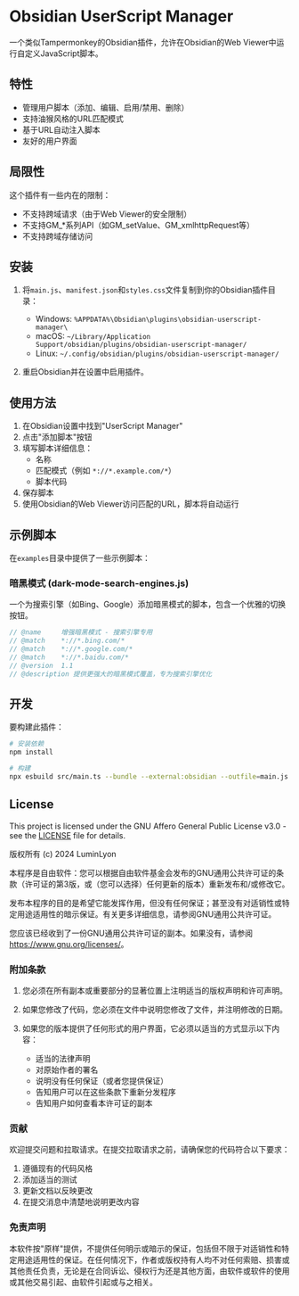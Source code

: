 # Obsidian UserScript Manager

一个类似Tampermonkey的Obsidian插件，允许在Obsidian的Web Viewer中运行自定义JavaScript脚本。

## 特性

- 管理用户脚本（添加、编辑、启用/禁用、删除）
- 支持油猴风格的URL匹配模式
- 基于URL自动注入脚本
- 友好的用户界面

## 局限性

这个插件有一些内在的限制：

- 不支持跨域请求（由于Web Viewer的安全限制）
- 不支持GM_*系列API（如GM_setValue、GM_xmlhttpRequest等）
- 不支持跨域存储访问

## 安装

1. 将`main.js`、`manifest.json`和`styles.css`文件复制到你的Obsidian插件目录：
   - Windows: `%APPDATA%\Obsidian\plugins\obsidian-userscript-manager\`
   - macOS: `~/Library/Application Support/obsidian/plugins/obsidian-userscript-manager/`
   - Linux: `~/.config/obsidian/plugins/obsidian-userscript-manager/`

2. 重启Obsidian并在设置中启用插件。

## 使用方法

1. 在Obsidian设置中找到"UserScript Manager"
2. 点击"添加脚本"按钮
3. 填写脚本详细信息：
   - 名称
   - 匹配模式（例如 `*://*.example.com/*`）
   - 脚本代码
4. 保存脚本
5. 使用Obsidian的Web Viewer访问匹配的URL，脚本将自动运行

## 示例脚本

在`examples`目录中提供了一些示例脚本：

### 暗黑模式 (dark-mode-search-engines.js)

一个为搜索引擎（如Bing、Google）添加暗黑模式的脚本，包含一个优雅的切换按钮。

```javascript
// @name     增强暗黑模式 - 搜索引擎专用
// @match    *://*.bing.com/*
// @match    *://*.google.com/*
// @match    *://*.baidu.com/*
// @version  1.1
// @description 提供更强大的暗黑模式覆盖，专为搜索引擎优化
```

## 开发

要构建此插件：

```bash
# 安装依赖
npm install

# 构建
npx esbuild src/main.ts --bundle --external:obsidian --outfile=main.js --format=cjs
```

## License

This project is licensed under the GNU Affero General Public License v3.0 - see the [LICENSE](LICENSE) file for details.

版权所有 (c) 2024 LuminLyon

本程序是自由软件：您可以根据自由软件基金会发布的GNU通用公共许可证的条款（许可证的第3版，或（您可以选择）任何更新的版本）重新发布和/或修改它。

发布本程序的目的是希望它能发挥作用，但没有任何保证；甚至没有对适销性或特定用途适用性的暗示保证。有关更多详细信息，请参阅GNU通用公共许可证。

您应该已经收到了一份GNU通用公共许可证的副本。如果没有，请参阅 <https://www.gnu.org/licenses/>。

### 附加条款

1. 您必须在所有副本或重要部分的显著位置上注明适当的版权声明和许可声明。

2. 如果您修改了代码，您必须在文件中说明您修改了文件，并注明修改的日期。

3. 如果您的版本提供了任何形式的用户界面，它必须以适当的方式显示以下内容：
   - 适当的法律声明
   - 对原始作者的署名
   - 说明没有任何保证（或者您提供保证）
   - 告知用户可以在这些条款下重新分发程序
   - 告知用户如何查看本许可证的副本

### 贡献

欢迎提交问题和拉取请求。在提交拉取请求之前，请确保您的代码符合以下要求：

1. 遵循现有的代码风格
2. 添加适当的测试
3. 更新文档以反映更改
4. 在提交消息中清楚地说明更改内容

### 免责声明

本软件按"原样"提供，不提供任何明示或暗示的保证，包括但不限于对适销性和特定用途适用性的保证。在任何情况下，作者或版权持有人均不对任何索赔、损害或其他责任负责，无论是在合同诉讼、侵权行为还是其他方面，由软件或软件的使用或其他交易引起、由软件引起或与之相关。